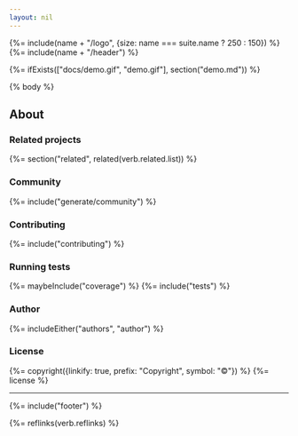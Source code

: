 ```yaml
---
layout: nil
---
```


{%= include(name + "/logo", {size: name === suite.name ? 250 : 150}) %}
{%= include(name + "/header") %}

{%= ifExists(["docs/demo.gif", "demo.gif"], section("demo.md")) %}

{% body %}

## About
### Related projects
{%= section("related", related(verb.related.list)) %}

### Community
{%= include("generate/community") %}

### Contributing
{%= include("contributing") %}

### Running tests
{%= maybeInclude("coverage") %}
{%= include("tests") %}

### Author
{%= includeEither("authors", "author") %}

### License
{%= copyright({linkify: true, prefix: "Copyright", symbol: "©"}) %}
{%= license %}

***

{%= include("footer") %}

{%= reflinks(verb.reflinks) %}
